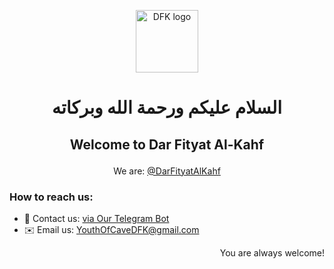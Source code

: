 <p align="center">
  <img width="100" src="https://user-images.githubusercontent.com/99977010/154752890-77cb06a4-a6e0-48d0-a765-6e5b321cfcf1.png" alt="DFK logo">
</p>

<h1 align="center">السلام عليكم ورحمة الله وبركاته</h1>

## <p align="center">Welcome to Dar Fityat Al-Kahf</p>

<p align="center">We are: <a href="https://t.me/DarAlFityah">@DarFityatAlKahf</a></p>

### How to reach us:
- 🤖 Contact us: [via Our Telegram Bot](https://t.me/DarAlFityahAlKahfBot)
- ✉️ Email us: [YouthOfCaveDFK@gmail.com](mailto:YouthOfCaveDFK@gmail.com)

<p align="right">You are always welcome!</p>

<!---
DarFityatAlKahf/DarFityatAlKahf is a ✨ special ✨ repository because its `README.md` (this file) appears on your GitHub profile.
You can click the Preview link to take a look at your changes.
--->
